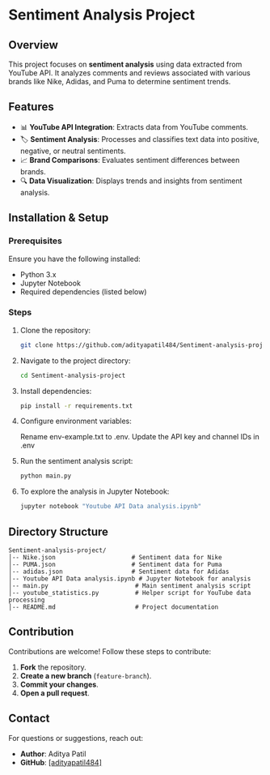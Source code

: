 # Sentiment Analysis Project

## Overview
This project focuses on **sentiment analysis** using data extracted from YouTube API. It analyzes comments and reviews associated with various brands like Nike, Adidas, and Puma to determine sentiment trends.

## Features
- 📊 **YouTube API Integration**: Extracts data from YouTube comments.
- 🏷️ **Sentiment Analysis**: Processes and classifies text data into positive, negative, or neutral sentiments.
- 📈 **Brand Comparisons**: Evaluates sentiment differences between brands.
- 🔍 **Data Visualization**: Displays trends and insights from sentiment analysis.

## Installation & Setup
### Prerequisites
Ensure you have the following installed:
- Python 3.x
- Jupyter Notebook
- Required dependencies (listed below)

### Steps
1. Clone the repository:
   ```sh
   git clone https://github.com/adityapatil484/Sentiment-analysis-project.git
   ```
2. Navigate to the project directory:
   ```sh
   cd Sentiment-analysis-project
   ```
3. Install dependencies:
   ```sh
   pip install -r requirements.txt
   ```
4. Configure environment variables:
    
   Rename env-example.txt to .env.
   Update the API key and channel IDs in .env
   
4. Run the sentiment analysis script:
   ```sh
   python main.py
   ```
5. To explore the analysis in Jupyter Notebook:
   ```sh
   jupyter notebook "Youtube API Data analysis.ipynb"
   ```

## Directory Structure
```
Sentiment-analysis-project/
│-- Nike.json                     # Sentiment data for Nike
│-- PUMA.json                     # Sentiment data for Puma
│-- adidas.json                   # Sentiment data for Adidas
│-- Youtube API Data analysis.ipynb # Jupyter Notebook for analysis
│-- main.py                        # Main sentiment analysis script
│-- youtube_statistics.py          # Helper script for YouTube data processing
│-- README.md                      # Project documentation
```

## Contribution
Contributions are welcome! Follow these steps to contribute:
1. **Fork** the repository.
2. **Create a new branch** (`feature-branch`).
3. **Commit your changes**.
4. **Open a pull request**.


## Contact
For questions or suggestions, reach out:
- **Author**: Aditya Patil
- **GitHub**: [\[adityapatil484\]](https://github.com/adityapatil484)

